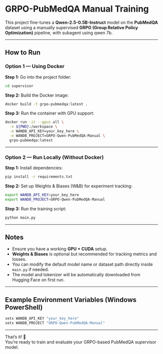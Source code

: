 #  GRPO-PubMedQA Manual Training

This project fine-tunes a **Qwen-2.5-0.5B-Instruct** model on the **PubMedQA** dataset using a manually supervised **GRPO (Group Relative Policy Optimization)** pipeline, with subagent using qwen 7b.

---

##  How to Run

###  Option 1 — Using Docker

**Step 1:** Go into the project folder:
```bash
cd supervisor
```

**Step 2:** Build the Docker image:
```bash
docker build -t grpo-pubmedqa:latest .
```

**Step 3:** Run the container with GPU support:
```bash
docker run -it --gpus all \
  -v ${PWD}:/workspace \
  -e WANDB_API_KEY=your_key_here \
  -e WANDB_PROJECT=GRPO-Qwen-PubMedQA-Manual \
  grpo-pubmedqa:latest

```

---

###  Option 2 — Run Locally (Without Docker)

**Step 1:** Install dependencies:
```bash
pip install -r requirements.txt
```

**Step 2:** Set up Weights & Biases (W&B) for experiment tracking:
```bash
export WANDB_API_KEY=your_key_here
export WANDB_PROJECT=GRPO-Qwen-PubMedQA-Manual
```

**Step 3:** Run the training script:
```bash
python main.py
```

---

##  Notes

- Ensure you have a working **GPU + CUDA** setup.  
- **Weights & Biases** is optional but recommended for tracking metrics and losses.  
- You can modify the default model name or dataset path directly inside `main.py` if needed.  
- The model and tokenizer will be automatically downloaded from Hugging Face on first run.

---

##  Example Environment Variables (Windows PowerShell)
```powershell
setx WANDB_API_KEY "your_key_here"
setx WANDB_PROJECT "GRPO-Qwen-PubMedQA-Manual"
```

---

That’s it! 🎯  
You’re ready to train and evaluate your GRPO-based PubMedQA supervisor model.
